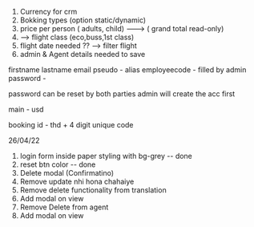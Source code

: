 1. Currency for crm
2. Bokking types (option static/dynamic)
3. price per person ( adults, child) ---> ( grand total read-only)
4. --> flight class (eco,buss,1st class)
5. flight date needed ?? --> filter flight
6. admin & Agent details needed to save

<!--  -->

firstname lastname email pseudo - alias employeecode - filled by admin password -

password can be reset by both parties admin will create the acc first

main - usd

booking id - thd + 4 digit unique code

26/04/22

1. login form inside paper styling with bg-grey -- done
2. reset btn color -- done
3. Delete modal (Confirmatino)
4. Remove update nhi hona chahaiye
5. Remove delete functionality from translation
6. Add modal on view
7. Remove Delete from agent
8. Add modal on view
